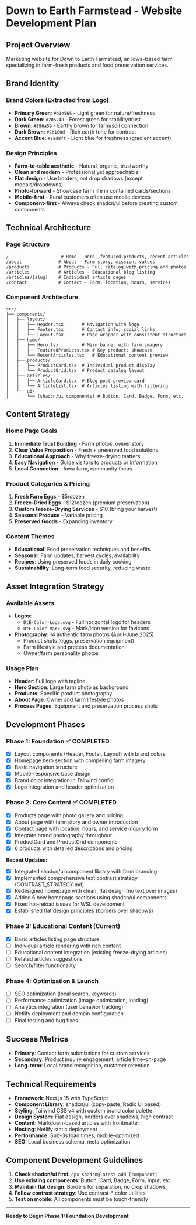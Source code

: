 # Down to Earth Farmstead - Website Development Plan

## Project Overview
Marketing website for Down to Earth Farmstead, an Iowa-based farm specializing in farm-fresh products and food preservation services.

## Brand Identity

### Brand Colors (Extracted from Logo)
- **Primary Green**: `#b1e565` - Light green for nature/freshness
- **Dark Green**: `#205248` - Forest green for stability/trust  
- **Brown**: `#896a59` - Earthy brown for farm/soil connection
- **Dark Brown**: `#2b180d` - Rich earth tone for contrast
- **Accent Blue**: `#2ad8ff` - Light blue for freshness (gradient accent)

### Design Principles
- **Farm-to-table aesthetic** - Natural, organic, trustworthy
- **Clean and modern** - Professional yet approachable
- **Flat design** - Use borders, not drop shadows (except modals/dropdowns)
- **Photo-forward** - Showcase farm life in contained cards/sections
- **Mobile-first** - Rural customers often use mobile devices
- **Component-first** - Always check shadcn/ui before creating custom components

## Technical Architecture

### Page Structure
```
/                    # Home - Hero, featured products, recent articles
/about              # About - Farm story, mission, values
/products           # Products - Full catalog with pricing and photos
/articles           # Articles - Educational blog listing
/articles/[slug]    # Individual article pages
/contact            # Contact - Form, location, hours, services
```

### Component Architecture
```
src/
├── components/
│   ├── layout/
│   │   ├── Header.tsx       # Navigation with logo
│   │   ├── Footer.tsx       # Contact info, social links
│   │   └── Layout.tsx       # Page wrapper with consistent structure
│   ├── home/
│   │   ├── Hero.tsx         # Main banner with farm imagery
│   │   ├── FeaturedProducts.tsx # Key products showcase
│   │   └── RecentArticles.tsx   # Educational content preview
│   ├── products/
│   │   ├── ProductCard.tsx  # Individual product display
│   │   └── ProductGrid.tsx  # Product catalog layout
│   ├── articles/
│   │   ├── ArticleCard.tsx  # Blog post preview card
│   │   └── ArticleList.tsx  # Articles listing with filtering
│   └── ui/
│       └── (shadcn/ui components) # Button, Card, Badge, Form, etc.
```

## Content Strategy

### Home Page Goals
1. **Immediate Trust Building** - Farm photos, owner story
2. **Clear Value Proposition** - Fresh + preserved food solutions
3. **Educational Approach** - Why freeze-drying matters
4. **Easy Navigation** - Guide visitors to products or information
5. **Local Connection** - Iowa farm, community focus

### Product Categories & Pricing
1. **Fresh Farm Eggs** - $5/dozen
2. **Freeze-Dried Eggs** - $12/dozen (premium preservation)
3. **Custom Freeze-Drying Services** - $10 (bring your harvest)
4. **Seasonal Produce** - Variable pricing
5. **Preserved Goods** - Expanding inventory

### Content Themes
- **Educational**: Food preservation techniques and benefits
- **Seasonal**: Farm updates, harvest cycles, availability
- **Recipes**: Using preserved foods in daily cooking
- **Sustainability**: Long-term food security, reducing waste

## Asset Integration Strategy

### Available Assets
- **Logos**: 
  - `DtE-Color-Logo.svg` - Full horizontal logo for headers
  - `DtE-Color-Mark.svg` - Mark/icon version for favicons
- **Photography**: 14 authentic farm photos (April-June 2025)
  - Product shots (eggs, preservation equipment)
  - Farm lifestyle and process documentation
  - Owner/farm personality photos

### Usage Plan
- **Header**: Full logo with tagline
- **Hero Section**: Large farm photo as background
- **Products**: Specific product photography
- **About Page**: Owner and farm lifestyle photos
- **Process Pages**: Equipment and preservation process shots

## Development Phases

### Phase 1: Foundation ✅ COMPLETED
- [x] Layout components (Header, Footer, Layout) with brand colors
- [x] Homepage hero section with compelling farm imagery  
- [x] Basic navigation structure
- [x] Mobile-responsive base design
- [x] Brand color integration in Tailwind config
- [x] Logo integration and header optimization

### Phase 2: Core Content ✅ COMPLETED
- [x] Products page with photo gallery and pricing
- [x] About page with farm story and owner introduction
- [x] Contact page with location, hours, and service inquiry form
- [x] Integrate brand photography throughout
- [x] ProductCard and ProductGrid components
- [x] 6 products with detailed descriptions and pricing

**Recent Updates:**
- [x] Integrated shadcn/ui component library with farm branding
- [x] Implemented comprehensive text contrast strategy (CONTRAST_STRATEGY.md)
- [x] Redesigned homepage with clean, flat design (no text over images)
- [x] Added 6 new homepage sections using shadcn/ui components
- [x] Fixed hot-reload issues for WSL development
- [x] Established flat design principles (borders over shadows)

### Phase 3: Educational Content (Current)
- [x] Basic articles listing page structure
- [ ] Individual article rendering with rich content
- [ ] Educational content integration (existing freeze-drying articles)
- [ ] Related articles suggestions
- [ ] Search/filter functionality

### Phase 4: Optimization & Launch
- [ ] SEO optimization (local search, keywords)
- [ ] Performance optimization (image optimization, loading)
- [ ] Analytics integration (user behavior tracking)
- [ ] Netlify deployment and domain configuration
- [ ] Final testing and bug fixes

## Success Metrics
- **Primary**: Contact form submissions for custom services
- **Secondary**: Product inquiry engagement, article time-on-page
- **Long-term**: Local brand recognition, customer retention

## Technical Requirements
- **Framework**: Next.js 15 with TypeScript
- **Component Library**: shadcn/ui (copy-paste, Radix UI based)
- **Styling**: Tailwind CSS v4 with custom brand color palette
- **Design System**: Flat design, borders over shadows, high contrast
- **Content**: Markdown-based articles with frontmatter
- **Hosting**: Netlify static deployment
- **Performance**: Sub-3s load times, mobile-optimized
- **SEO**: Local business schema, meta optimization

## Component Development Guidelines
1. **Check shadcn/ui first**: `npx shadcn@latest add [component]`
2. **Use existing components**: Button, Card, Badge, Form, Input, etc.
3. **Maintain flat design**: Borders for separation, no drop shadows
4. **Follow contrast strategy**: Use contrast-* color utilities
5. **Test on mobile**: All components must be touch-friendly

---

**Ready to Begin Phase 1: Foundation Development**